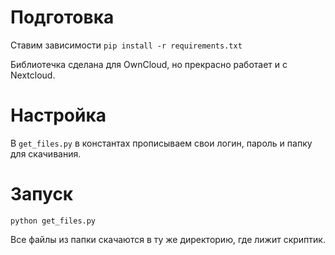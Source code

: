 # Подготовка

 Ставим зависимости `pip install -r requirements.txt`

 Библиотечка сделана для OwnCloud, но прекрасно работает и с Nextcloud.

# Настройка

 В `get_files.py` в константах прописываем свои логин, пароль и папку для скачивания.

# Запуск

`python get_files.py`

Все файлы из папки скачаются в ту же директорию, где лижит скриптик.